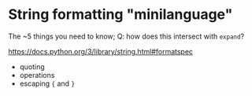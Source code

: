 # String formatting "minilanguage"

The ~5 things you need to know;
Q: how does this intersect with `expand`?

https://docs.python.org/3/library/string.html#formatspec

* quoting
* operations
* escaping `{` and `}`
